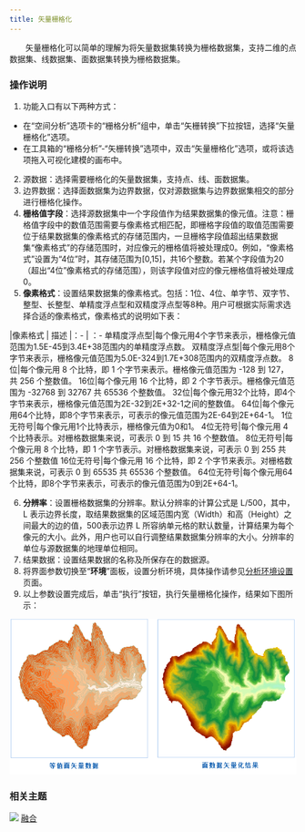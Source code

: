 ```yaml
---
title: 矢量栅格化
---
```


　　矢量栅格化可以简单的理解为将矢量数据集转换为栅格数据集，支持二维的点数据集、线数据集、面数据集转换为栅格数据集。

### 操作说明

1. 功能入口有以下两种方式：
  - 在“空间分析”选项卡的“栅格分析”组中，单击“矢栅转换”下拉按钮，选择“矢量栅格化”选项。
  - 在工具箱的“栅格分析”-“矢栅转换”选项中，双击“矢量栅格化”选项，或将该选项拖入可视化建模的画布中。
2. 源数据：选择需要栅格化的矢量数据集，支持点、线、面数据集。
3. 边界数据：选择面数据集为边界数据，仅对源数据集与边界数据集相交的部分进行栅格化操作。 
4. **栅格值字段**：选择源数据集中一个字段值作为结果数据集的像元值。注意：栅格值字段中的数值范围需要与像素格式相匹配，即栅格字段值的取值范围需要位于结果数据集的像素格式的存储范围内，一旦栅格字段值超出结果数据集“像素格式”的存储范围时，对应像元的栅格值将被处理成0。例如，“像素格式”设置为“4位”时，其存储范围为[0,15]，共16个整数。若某个字段值为20（超出“4位”像素格式的存储范围），则该字段值对应的像元栅格值将被处理成0。
5. **像素格式**：设置结果数据集的像素格式。包括：1位、4位、单字节、双字节、整型、长整型、单精度浮点型和双精度浮点型等8种。用户可根据实际需求选择合适的像素格式，像素格式的说明如下表：

 |像素格式 | 描述
 |：- | ：- 
 单精度浮点型|每个像元用4个字节来表示，栅格像元值范围为1.5E-45到3.4E+38范围内的单精度浮点数。
 双精度浮点型|每个像元用8个字节来表示，栅格像元值范围为5.0E-324到1.7E+308范围内的双精度浮点数。
 8位|每个像元用 8 个比特，即 1 个字节来表示。栅格像元值范围为 -128 到 127，共 256 个整数值。
 16位|每个像元用 16 个比特，即 2 个字节表示。栅格像元值范围为 -32768 到 32767 共 65536 个整数值。
 32位|每个像元用32个比特，即4个字节来表示，栅格像元值范围为2E-32到2E+32-1之间的整数值。
 64位|每个像元用64个比特，即8个字节来表示，可表示的像元值范围为2E-64到2E+64-1。
 1位无符号|每个像元用1个比特表示，栅格像元值为0和1。
 4位无符号|每个像元用 4 个比特表示。对栅格数据集来说，可表示 0 到 15 共 16 个整数值。
 8位无符号|每个像元用 8 个比特，即 1 个字节表示。对栅格数据集来说，可表示 0 到 255 共 256 个整数值
 16位无符号|每个像元用 16 个比特，即 2 个字节来表示。对栅格数据集来说，可表示 0 到 65535 共 65536 个整数值。
 64位无符号|每个像元用64个比特，即8个字节来表示，可表示的像元值范围为0到2E+64-1。

6. **分辨率**：设置栅格数据集的分辨率。默认分辨率的计算公式是 L/500，其中，L 表示边界长度，取结果数据集的区域范围内宽（Width）和高（Height）之间最大的边的值，500表示边界 L 所容纳单元格的默认数量，计算结果为每个像元的大小。此外，用户也可以自行调整结果数据集分辨率的大小。分辨率的单位与源数据集的地理单位相同。
7. 结果数据：设置结果数据的名称及所保存在的数据源。
8. 将界面参数切换至“**环境**”面板，设置分析环境，具体操作请参见[分析环境设置](AnalystEnvironment.html)页面。
9. 以上参数设置完成后，单击“执行”按钮，执行矢量栅格化操作，结果如下图所示：

  ![](img/VectortoRaster.png)


### 相关主题

![](img/smalltitle.png) [融合](Datafuse.html)



